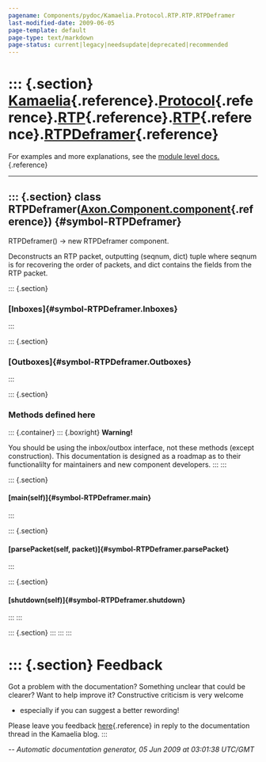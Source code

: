 ```yaml
---
pagename: Components/pydoc/Kamaelia.Protocol.RTP.RTP.RTPDeframer
last-modified-date: 2009-06-05
page-template: default
page-type: text/markdown
page-status: current|legacy|needsupdate|deprecated|recommended
---
```

::: {.section}
[Kamaelia](/Components/pydoc/Kamaelia.html){.reference}.[Protocol](/Components/pydoc/Kamaelia.Protocol.html){.reference}.[RTP](/Components/pydoc/Kamaelia.Protocol.RTP.html){.reference}.[RTP](/Components/pydoc/Kamaelia.Protocol.RTP.RTP.html){.reference}.[RTPDeframer](/Components/pydoc/Kamaelia.Protocol.RTP.RTP.RTPDeframer.html){.reference}
====================================================================================================================================================================================================================================================================================================================================================

For examples and more explanations, see the [module level
docs.](/Components/pydoc/Kamaelia.Protocol.RTP.RTP.html){.reference}

------------------------------------------------------------------------

::: {.section}
class RTPDeframer([Axon.Component.component](/Docs/Axon/Axon.Component.component.html){.reference}) {#symbol-RTPDeframer}
---------------------------------------------------------------------------------------------------

RTPDeframer() -\> new RTPDeframer component.

Deconstructs an RTP packet, outputting (seqnum, dict) tuple where seqnum
is for recovering the order of packets, and dict contains the fields
from the RTP packet.

::: {.section}
### [Inboxes]{#symbol-RTPDeframer.Inboxes}
:::

::: {.section}
### [Outboxes]{#symbol-RTPDeframer.Outboxes}
:::

::: {.section}
### Methods defined here

::: {.container}
::: {.boxright}
**Warning!**

You should be using the inbox/outbox interface, not these methods
(except construction). This documentation is designed as a roadmap as to
their functionalilty for maintainers and new component developers.
:::
:::

::: {.section}
#### [main(self)]{#symbol-RTPDeframer.main}
:::

::: {.section}
#### [parsePacket(self, packet)]{#symbol-RTPDeframer.parsePacket}
:::

::: {.section}
#### [shutdown(self)]{#symbol-RTPDeframer.shutdown}
:::
:::

::: {.section}
:::
:::
:::

::: {.section}
Feedback
========

Got a problem with the documentation? Something unclear that could be
clearer? Want to help improve it? Constructive criticism is very welcome
- especially if you can suggest a better rewording!

Please leave you feedback
[here](../../../cgi-bin/blog/blog.cgi?rm=viewpost&nodeid=1142023701){.reference}
in reply to the documentation thread in the Kamaelia blog.
:::

*\-- Automatic documentation generator, 05 Jun 2009 at 03:01:38 UTC/GMT*
